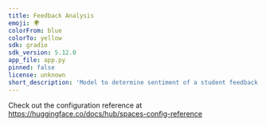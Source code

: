 ```yaml
---
title: Feedback Analysis
emoji: 🌍
colorFrom: blue
colorTo: yellow
sdk: gradio
sdk_version: 5.12.0
app_file: app.py
pinned: false
license: unknown
short_description: 'Model to determine sentiment of a student feedback '
---
```


Check out the configuration reference at https://huggingface.co/docs/hub/spaces-config-reference
